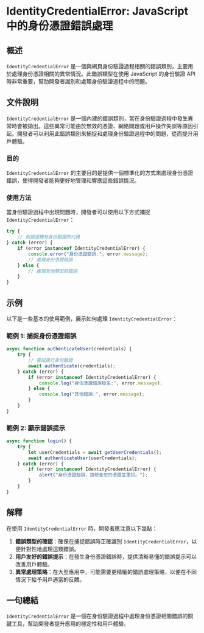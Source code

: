 <!--
Meta Description: # IdentityCredentialError: JavaScript中的身份憑證錯誤處理 ## 概述 `IdentityCredentialError` 是一個與網頁身份驗證過程相關的錯誤類別，主要用於處理身份憑證相關的異常情況。此錯誤類型在使用 JavaScript 的身份驗證 API 時非...
Meta Keywords: identitycredentialerror, error, javascript, try, catch
-->

# IdentityCredentialError: JavaScript中的身份憑證錯誤處理

## 概述
`IdentityCredentialError` 是一個與網頁身份驗證過程相關的錯誤類別，主要用於處理身份憑證相關的異常情況。此錯誤類型在使用 JavaScript 的身份驗證 API 時非常重要，幫助開發者識別和處理身份驗證過程中的問題。

## 文件說明
`IdentityCredentialError` 是一個內建的錯誤類別，當在身份驗證過程中發生異常時會被拋出。這些異常可能由於無效的憑證、網絡問題或用戶操作失誤等原因引起。開發者可以利用此錯誤類別來捕捉和處理身份驗證過程中的問題，從而提升用戶體驗。

### 目的
`IdentityCredentialError` 的主要目的是提供一個標準化的方式來處理身份憑證錯誤，使得開發者能夠更好地管理和響應這些錯誤情況。

### 使用方法
當身份驗證過程中出現問題時，開發者可以使用以下方式捕捉 `IdentityCredentialError`：

```javascript
try {
    // 假設這裡有身份驗證的代碼
} catch (error) {
    if (error instanceof IdentityCredentialError) {
        console.error("身份憑證錯誤:", error.message);
        // 處理身份憑證錯誤
    } else {
        // 處理其他類型的錯誤
    }
}
```

## 示例
以下是一些基本的使用範例，展示如何處理 `IdentityCredentialError`：

### 範例 1: 捕捉身份憑證錯誤
```javascript
async function authenticateUser(credentials) {
    try {
        // 嘗試進行身份驗證
        await authenticate(credentials);
    } catch (error) {
        if (error instanceof IdentityCredentialError) {
            console.log("身份憑證錯誤發生:", error.message);
        } else {
            console.log("其他錯誤:", error.message);
        }
    }
}
```

### 範例 2: 顯示錯誤提示
```javascript
async function login() {
    try {
        let userCredentials = await getUserCredentials();
        await authenticateUser(userCredentials);
    } catch (error) {
        if (error instanceof IdentityCredentialError) {
            alert("身份憑證錯誤，請檢查您的憑證並重試。");
        }
    }
}
```

## 解釋
在使用 `IdentityCredentialError` 時，開發者應注意以下幾點：

1. **錯誤類型的確認**：確保在捕捉錯誤時正確識別 `IdentityCredentialError`，以便針對性地處理這類錯誤。
2. **用戶友好的錯誤提示**：在發生身份憑證錯誤時，提供清晰易懂的錯誤提示可以改善用戶體驗。
3. **異常處理策略**：在大型應用中，可能需要更精細的錯誤處理策略，以便在不同情況下給予用戶適當的反饋。

## 一句總結
`IdentityCredentialError` 是一個在身份驗證過程中處理身份憑證相關錯誤的關鍵工具，幫助開發者提升應用的穩定性和用戶體驗。